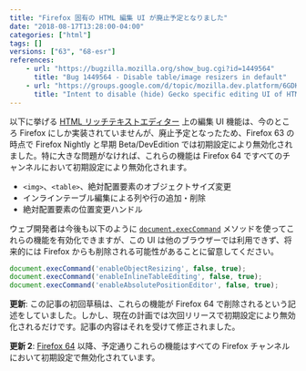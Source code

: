 ```yaml
---
title: "Firefox 固有の HTML 編集 UI が廃止予定となりました"
date: "2018-08-17T13:28:00-04:00"
categories: ["html"]
tags: []
versions: ["63", "68-esr"]
references:
    - url: "https://bugzilla.mozilla.org/show_bug.cgi?id=1449564"
      title: "Bug 1449564 - Disable table/image resizers in default"
    - url: "https://groups.google.com/d/topic/mozilla.dev.platform/6GDK3Kzu9q0/discussion"
      title: "Intent to disable (hide) Gecko specific editing UI of HTML editor by default"
---
```

以下に挙げる [HTML リッチテキストエディター](https://developer.mozilla.org/docs/Web/Guide/HTML/Editable_content) 上の編集 UI 機能は、今のところ Firefox にしか実装されていませんが、廃止予定となったため、Firefox 63 の時点で Firefox Nightly と早期 Beta/DevEdition では初期設定により無効化されました。特に大きな問題がなければ、これらの機能は Firefox 64 ですべてのチャンネルにおいて初期設定により無効化されます。

* `<img>`、`<table>`、絶対配置要素のオブジェクトサイズ変更
* インラインテーブル編集による列や行の追加・削除
* 絶対配置要素の位置変更ハンドル

ウェブ開発者は今後も以下のように [`document.execCommand`](https://developer.mozilla.org/docs/Web/API/Document/execCommand) メソッドを使ってこれらの機能を有効化できますが、この UI は他のブラウザーでは利用できず、将来的には Firefox からも削除される可能性があることに留意してください。

```js
document.execCommand('enableObjectResizing', false, true);
document.execCommand('enableInlineTableEditing', false, true);
document.execCommand('enableAbsolutePositionEditor', false, true);
```

**更新**: この記事の初回草稿は、これらの機能が Firefox 64 で削除されるという記述をしていました。しかし、現在の計画では次回リリースで初期設定により無効化されるだけです。記事の内容はそれを受けて修正されました。

**更新 2**: [Firefox 64](https://www.fxsitecompat.dev/ja/docs/2018/firefox-specific-html-editing-ui-has-been-disabled-by-default/) 以降、予定通りこれらの機能はすべての Firefox チャンネルにおいて初期設定で無効化されています。
